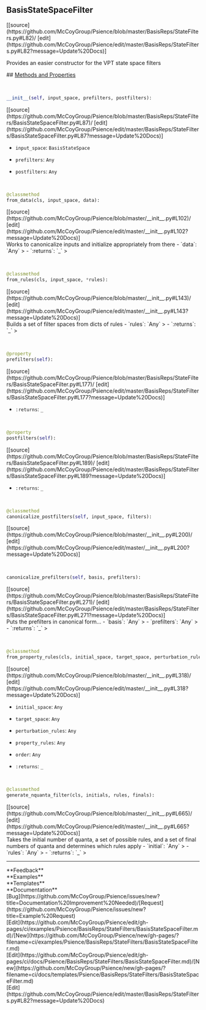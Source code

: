 ## <a id="Psience.BasisReps.StateFilters.BasisStateSpaceFilter">BasisStateSpaceFilter</a> 

<div class="docs-source-link" markdown="1">
[[source](https://github.com/McCoyGroup/Psience/blob/master/BasisReps/StateFilters.py#L82)/
[edit](https://github.com/McCoyGroup/Psience/edit/master/BasisReps/StateFilters.py#L82?message=Update%20Docs)]
</div>

Provides an easier constructor for the VPT state space filters







<div class="collapsible-section">
 <div class="collapsible-section collapsible-section-header" markdown="1">
## <a class="collapse-link" data-toggle="collapse" href="#methods" markdown="1"> Methods and Properties</a> <a class="float-right" data-toggle="collapse" href="#methods"><i class="fa fa-chevron-down"></i></a>
 </div>
 <div class="collapsible-section collapsible-section-body collapse show" id="methods" markdown="1">
 
<a id="Psience.BasisReps.StateFilters.BasisStateSpaceFilter.__init__" class="docs-object-method">&nbsp;</a> 
```python
__init__(self, input_space, prefilters, postfilters): 
```
<div class="docs-source-link" markdown="1">
[[source](https://github.com/McCoyGroup/Psience/blob/master/BasisReps/StateFilters/BasisStateSpaceFilter.py#L87)/
[edit](https://github.com/McCoyGroup/Psience/edit/master/BasisReps/StateFilters/BasisStateSpaceFilter.py#L87?message=Update%20Docs)]
</div>

  - `input_space`: `BasisStateSpace`
    > 
  - `prefilters`: `Any`
    > 
  - `postfilters`: `Any`
    >


<a id="Psience.BasisReps.StateFilters.BasisStateSpaceFilter.from_data" class="docs-object-method">&nbsp;</a> 
```python
@classmethod
from_data(cls, input_space, data): 
```
<div class="docs-source-link" markdown="1">
[[source](https://github.com/McCoyGroup/Psience/blob/master/__init__.py#L102)/
[edit](https://github.com/McCoyGroup/Psience/edit/master/__init__.py#L102?message=Update%20Docs)]
</div>
Works to canonicalize inputs and initialize appropriately from there
  - `data`: `Any`
    > 
  - `:returns`: `_`
    >


<a id="Psience.BasisReps.StateFilters.BasisStateSpaceFilter.from_rules" class="docs-object-method">&nbsp;</a> 
```python
@classmethod
from_rules(cls, input_space, *rules): 
```
<div class="docs-source-link" markdown="1">
[[source](https://github.com/McCoyGroup/Psience/blob/master/__init__.py#L143)/
[edit](https://github.com/McCoyGroup/Psience/edit/master/__init__.py#L143?message=Update%20Docs)]
</div>
Builds a set of filter spaces from dicts of rules
  - `rules`: `Any`
    > 
  - `:returns`: `_`
    >


<a id="Psience.BasisReps.StateFilters.BasisStateSpaceFilter.prefilters" class="docs-object-method">&nbsp;</a> 
```python
@property
prefilters(self): 
```
<div class="docs-source-link" markdown="1">
[[source](https://github.com/McCoyGroup/Psience/blob/master/BasisReps/StateFilters/BasisStateSpaceFilter.py#L177)/
[edit](https://github.com/McCoyGroup/Psience/edit/master/BasisReps/StateFilters/BasisStateSpaceFilter.py#L177?message=Update%20Docs)]
</div>

  - `:returns`: `_`
    >


<a id="Psience.BasisReps.StateFilters.BasisStateSpaceFilter.postfilters" class="docs-object-method">&nbsp;</a> 
```python
@property
postfilters(self): 
```
<div class="docs-source-link" markdown="1">
[[source](https://github.com/McCoyGroup/Psience/blob/master/BasisReps/StateFilters/BasisStateSpaceFilter.py#L189)/
[edit](https://github.com/McCoyGroup/Psience/edit/master/BasisReps/StateFilters/BasisStateSpaceFilter.py#L189?message=Update%20Docs)]
</div>

  - `:returns`: `_`
    >


<a id="Psience.BasisReps.StateFilters.BasisStateSpaceFilter.canonicalize_postfilters" class="docs-object-method">&nbsp;</a> 
```python
@classmethod
canonicalize_postfilters(self, input_space, filters): 
```
<div class="docs-source-link" markdown="1">
[[source](https://github.com/McCoyGroup/Psience/blob/master/__init__.py#L200)/
[edit](https://github.com/McCoyGroup/Psience/edit/master/__init__.py#L200?message=Update%20Docs)]
</div>


<a id="Psience.BasisReps.StateFilters.BasisStateSpaceFilter.canonicalize_prefilters" class="docs-object-method">&nbsp;</a> 
```python
canonicalize_prefilters(self, basis, prefilters): 
```
<div class="docs-source-link" markdown="1">
[[source](https://github.com/McCoyGroup/Psience/blob/master/BasisReps/StateFilters/BasisStateSpaceFilter.py#L271)/
[edit](https://github.com/McCoyGroup/Psience/edit/master/BasisReps/StateFilters/BasisStateSpaceFilter.py#L271?message=Update%20Docs)]
</div>
Puts the prefilters in canonical form...
  - `basis`: `Any`
    > 
  - `prefilters`: `Any`
    > 
  - `:returns`: `_`
    >


<a id="Psience.BasisReps.StateFilters.BasisStateSpaceFilter.from_property_rules" class="docs-object-method">&nbsp;</a> 
```python
@classmethod
from_property_rules(cls, initial_space, target_space, perturbation_rules, property_rules, order=2, postfilters=None, **opts): 
```
<div class="docs-source-link" markdown="1">
[[source](https://github.com/McCoyGroup/Psience/blob/master/__init__.py#L318)/
[edit](https://github.com/McCoyGroup/Psience/edit/master/__init__.py#L318?message=Update%20Docs)]
</div>

  - `initial_space`: `Any`
    > 
  - `target_space`: `Any`
    > 
  - `perturbation_rules`: `Any`
    > 
  - `property_rules`: `Any`
    > 
  - `order`: `Any`
    > 
  - `:returns`: `_`
    >


<a id="Psience.BasisReps.StateFilters.BasisStateSpaceFilter.generate_nquanta_filter" class="docs-object-method">&nbsp;</a> 
```python
@classmethod
generate_nquanta_filter(cls, initials, rules, finals): 
```
<div class="docs-source-link" markdown="1">
[[source](https://github.com/McCoyGroup/Psience/blob/master/__init__.py#L665)/
[edit](https://github.com/McCoyGroup/Psience/edit/master/__init__.py#L665?message=Update%20Docs)]
</div>
Takes the initial number of quanta, a set of possible rules, and
a set of final numbers of quanta and determines which rules apply
  - `initial`: `Any`
    > 
  - `rules`: `Any`
    > 
  - `:returns`: `_`
    >
 </div>
</div>












---


<div markdown="1" class="text-secondary">
<div class="container">
  <div class="row">
   <div class="col" markdown="1">
**Feedback**   
</div>
   <div class="col" markdown="1">
**Examples**   
</div>
   <div class="col" markdown="1">
**Templates**   
</div>
   <div class="col" markdown="1">
**Documentation**   
</div>
   <div class="col" markdown="1">
   
</div>
   <div class="col" markdown="1">
   
</div>
   <div class="col" markdown="1">
   
</div>
</div>
  <div class="row">
   <div class="col" markdown="1">
[Bug](https://github.com/McCoyGroup/Psience/issues/new?title=Documentation%20Improvement%20Needed)/[Request](https://github.com/McCoyGroup/Psience/issues/new?title=Example%20Request)   
</div>
   <div class="col" markdown="1">
[Edit](https://github.com/McCoyGroup/Psience/edit/gh-pages/ci/examples/Psience/BasisReps/StateFilters/BasisStateSpaceFilter.md)/[New](https://github.com/McCoyGroup/Psience/new/gh-pages/?filename=ci/examples/Psience/BasisReps/StateFilters/BasisStateSpaceFilter.md)   
</div>
   <div class="col" markdown="1">
[Edit](https://github.com/McCoyGroup/Psience/edit/gh-pages/ci/docs/Psience/BasisReps/StateFilters/BasisStateSpaceFilter.md)/[New](https://github.com/McCoyGroup/Psience/new/gh-pages/?filename=ci/docs/templates/Psience/BasisReps/StateFilters/BasisStateSpaceFilter.md)   
</div>
   <div class="col" markdown="1">
[Edit](https://github.com/McCoyGroup/Psience/edit/master/BasisReps/StateFilters.py#L82?message=Update%20Docs)   
</div>
   <div class="col" markdown="1">
   
</div>
   <div class="col" markdown="1">
   
</div>
   <div class="col" markdown="1">
   
</div>
</div>
</div>
</div>
